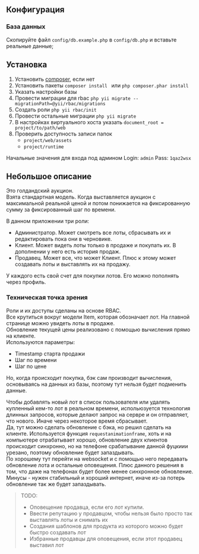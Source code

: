 Конфигурация
-------------

### База данных

Скопируйте файл `config/db.example.php` в `config/db.php`  и вставьте реальные данные;

Установка
------------

1. Установить [composer](https://getcomposer.org/download/), если нет
2. Установить пакеты ```composer install ``` или ``` php composer.phar install ```
3. Указать настройки базы
4. Провести миграции для rbac ```php yii migrate --migrationPath=@yii/rbac/migrations```
5. Создать роли ```php yii rbac/init```
6. Провести остальные миграции ```php yii migrate```
7. В настройках виртуального хоста указать ```document_root = project/to/path/web```
8. Проверить доступность записи папок 
    - ```project/web/assets```
    - ```project/runtime```
    
Начальные значения для входа под админом
Login: ```admin```
Pass: ```1qaz2wsx```

Небольшое описание
------------

Это голдандский аукцион.  
Взята стандартная модель. Когда выставляется аукцион с максимальной реальной ценой и потом понижается на фиксированную сумму за фиксированный шаг по времени.  

В данном приложении три роли:
- Администратор. Может смотреть все лоты, сбрасывать их и редактировать пока они в черновике.
- Клиент. Может видеть лоты только в продаже и покупать их. В дополнении у него есть история продаж.
- Продавец. Может все, что может Клиент. Плюс к этому может создавать лоты и выставлять их на продажу.


У каждого есть свой счет для покупки лотов. Его можно пополнять через профиль.

### Техническая точка зрения
Роли и их доступы сделаны на основе RBAC.  
Все крутиться вокруг модели Item, которая обозначает лот.
На главной странице можно увидеть лоты в продаже.  
Обновление текущей цены реализовано с помощью вычисления прямо на клиенте.  
Используются параметры: 
- Timestamp старта продажи
- Шаг по времени 
- Шаг по цене

Но, когда происходит покупка, бэк сам производит вычисления, основываясь на данных из базы, поэтому тут нельзя будет подменить данные.

Чтобы добавлять новый лот в список пользователя или удалять купленный кем-то лот в реальном времени, испольюзуется технология длинных запросов,
которые делают запрос на сервре и он отправляет, что нового. Иначе через некоторое время сбрасывает.  
Да, тут можно сделать обновление с бэка, но решил сделать на клиенте. Используется функция ```requestanimationframe```, хоть и на компьютере отрабатывает хорошо, обновление двух клиентов происходит синхронно, но на телефоне срабатывание данной фуцкиии урезано, поэтому обновление будет запаздывать.  
По хорошему тут перейти на websocket и с помощью него передавать обновление лота и остальные оповещения. Плюс данного решения в том, что даже на телефонах будет более менее синхронное обновление. Минусы - нужен стабильный и хороший интернет, иначе из-за потерь обновление так же будет запаздывать.

> TODO: 
> - Оповещение продавца, если его лот купили.
> - Ввести репутацию у продавцом, чтобы нельзя было просто так выставлять лоты и снимать их
> - Создания шаблонов для продукта из которого можно будет быстро создавать лот
> - Избранные продавцы для оповещения, если этот продавец выставил лот 
 
